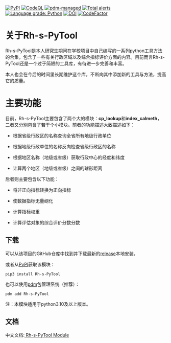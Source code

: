 [![PyPI](https://img.shields.io/pypi/v/Rh-s-PyTool)](https://pypi.org/project/Rh-s-PyTool/)
[![CodeQL](https://github.com/skahanium/Rh-s-PyTool/actions/workflows/codeql-analysis.yml/badge.svg)](https://github.com/skahanium/Rh-s-PyTool/actions/workflows/codeql-analysis.yml)
[![pdm-managed](https://img.shields.io/badge/pdm-managed-blueviolet)](https://pdm.fming.dev)
[![Total alerts](https://img.shields.io/lgtm/alerts/g/skahanium/Rh-s-PyTool.svg?logo=lgtm&logoWidth=18)](https://lgtm.com/projects/g/skahanium/Rh-s-PyTool/alerts/)
[![Language grade: Python](https://img.shields.io/lgtm/grade/python/g/skahanium/Rh-s-PyTool.svg?logo=lgtm&logoWidth=18)](https://lgtm.com/projects/g/skahanium/Rh-s-PyTool/context:python)
[![DOI](https://zenodo.org/badge/392722517.svg)](https://zenodo.org/badge/latestdoi/392722517)
[![CodeFactor](https://www.codefactor.io/repository/github/skahanium/rh-s-pytool/badge)](https://www.codefactor.io/repository/github/skahanium/rh-s-pytool)

# 关于Rh-s-PyTool

Rh-s-PyTool是本人研究生期间在学校项目中自己编写的一系列python工具方法的合集，包含了一些有关行政区域以及综合指标评价方面的内容。目前而言Rh-s-PyTool还是一个过于简陋的工具库，有待进一步完善和丰富。

本人也会在今后的时间里长期维护这个库，不断向其中添加新的工具与方法，提高它的质量。

# 主要功能

目前，Rh-s-PyTool主要包含了两个大的模块：**cp_lookup**和**index_calmeth**，二者又分别包含了若干个小模块。前者的功能描述大致描述如下：

+ 根据省级行政区的名称查询全省所有地级行政单位

+ 根据地级行政单位的名称反向检查省级行政区的名称

+ 根据地区名称（地级或省级）获取行政中心的经度和纬度

+ 计算两个地区（地级或省级）之间的球形距离

后者则主要包含以下功能：

+ 将非正向指标转换为正向指标

+ 使数据指标无量纲化

+ 计算指标权重

+ 计算评估对象的综合评价分数分数

## 下载

可以从该项目的GitHub仓库中找到并下载最新的[release](https://github.com/skahanium/Rh-s-PyTool/releases)本地安装，

或者从[PyPI](https://pypi.org/project/Rh-s-PyTool/)获取该模块：

```
pip3 install Rh-s-PyTool
```

也可以使用[pdm](https://pdm.fming.dev)包管理系统（推荐）：

```
pdm add Rh-s-PyTool
```

注：本模块适用于python3.10及以上版本。

## 文档
中文文档:[ Rh-s-PyTool Module ]

[Rh-s-PyTool Module]:https://skahanium.github.io/Rh-s-PyTool/
